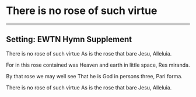 # There is no rose of such virtue

***

## Setting: EWTN Hymn Supplement

There is no rose of such virtue
As is the rose that bare Jesu,
Alleluia.

For in this rose contained was
Heaven and earth in little space,
Res miranda.

By that rose we may well see
That he is God in persons three,
Pari forma. 

There is no rose of such virtue
As is the rose that bare Jesu,
Alleluia.